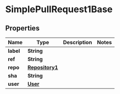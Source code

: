 

# SimplePullRequest1Base


## Properties

| Name | Type | Description | Notes |
|------------ | ------------- | ------------- | -------------|
|**label** | **String** |  |  |
|**ref** | **String** |  |  |
|**repo** | [**Repository1**](Repository1.md) |  |  |
|**sha** | **String** |  |  |
|**user** | [**User**](User.md) |  |  |



